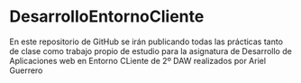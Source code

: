 # DesarrolloEntornoCliente
En este repositorio de GitHub se irán publicando todas las prácticas tanto de clase como trabajo propio de estudio para la asignatura de Desarrollo de Aplicaciones web en Entorno CLiente de 2º DAW realizados por Ariel Guerrero
